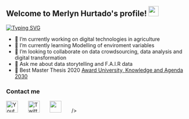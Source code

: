 <!--
**merlynjocol/merlynjocol** is a ✨ _special_ ✨ repository because its `README.md` (this file) appears on your GitHub profile.
-->

<h2 align="left">
  Welcome to Merlyn Hurtado's profile!
  <img src="https://media.giphy.com/media/hvRJCLFzcasrR4ia7z/giphy.gif" width="28">
</h2>


[![Typing SVG](https://readme-typing-svg.herokuapp.com?color=%23F12D57EE&vCenter=true&lines=Data+analyst+%7C;10%2B+years+Monitoring+%26+Evaluation;Always+learning+new+things+)](https://git.io/typing-svg)

- 🔭 I’m currently working on digital technologies in agriculture 
- 🌱 I’m currently learning Modelling of enviroment variables
- 👯 I’m looking to collaborate on data crowdsourcing, data analysis and digital transformation
- 💬 Ask me about data storytelling and F.A.I.R data
- 🥇 Best Master Thesis 2020 [Award University, Knowledge and Agenda 2030](https://www.fundacioncarolina.es/acceso-a-las-tecnologias-digitales-para-mujeres-indigenas-rurales-barreras-catalizadores-y-suenos/) 

###  Contact me
  
<!-- Social icons section -->
<p align="left">
  <a href="https://fr.linkedin.com/in/merlynjocol"><img width="32px" alt="Youtube" title="Linkedin" src="https://github.com/gauravghongde/social-icons/blob/master/PNG/Black/LinkedIN_black.png"/></a>
  &#8287;&#8287;&#8287;&#8287;&#8287;
  <a href="https://twitter.com/MerlynJoCol"><img width="32px" alt="Twitter" title="Twitter" src="https://github.com/gauravghongde/social-icons/blob/master/PNG/Black/Twitter_black.png"/></a>
  &#8287;&#8287;&#8287;&#8287;&#8287;
  <a href="https://www.instagram.com/merlynjocol/" alt="Dev Pro Tips Discussion & Support Server"><img width="32px" src="https://github.com/gauravghongde/social-icons/blob/master/PNG/Black/Instagram_black.png"/></a>
  &#8287;&#8287;&#8287;&#8287;&#8287;
/></a>


